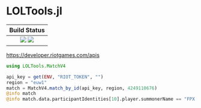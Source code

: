 # LOLTools.jl

|  **Build Status**                                                |
|:----------------------------------------------------------------:|
|  [![][travis-img]][travis-url]  [![][codecov-img]][codecov-url]  |


https://developer.riotgames.com/apis

```julia
using LOLTools.MatchV4

api_key = get(ENV, "RIOT_TOKEN", "")
region = "euw1"
match = MatchV4.match_by_id(api_key, region, 4249110676)
@info match
@info match.data.participantIdentities[10].player.summonerName == "FPX Doinb"
```


[travis-img]: https://api.travis-ci.org/wookay/LOLTools.jl.svg?branch=master
[travis-url]: https://travis-ci.org/wookay/LOLTools.jl

[codecov-img]: https://codecov.io/gh/wookay/LOLTools.jl/branch/master/graph/badge.svg
[codecov-url]: https://codecov.io/gh/wookay/LOLTools.jl/branch/master
